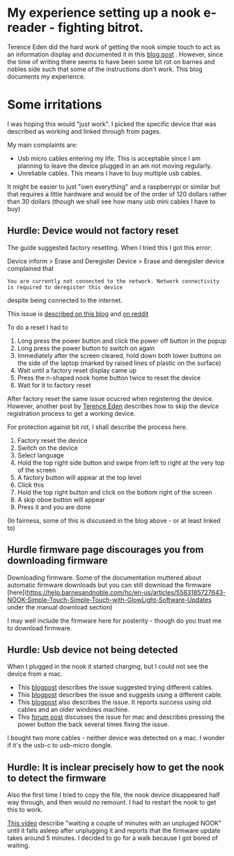 # My experience setting up a nook e-reader - fighting bitrot.

Terence Eden did the hard work of getting the nook simple touch to act as an information display and documented it in this [blog post](https://shkspr.mobi/blog/2020/02/turn-an-old-ereader-into-an-information-screen-nook-str/) .
However, since the time of writing there seems to have been some bit rot on barnes and nobles side such that some of the instructions don't work. This blog documents my experience. 

# Some irritations

I was hoping this would "just work". I picked the specific device that was described as working and linked through from pages. 

My main complaints are:

* Usb micro cables entering my life. This is acceptable since I am planning to leave the device plugged in an am not moving regularly.
* Unreliable cables. This means I have to buy multiple usb cables.

It might be easier to just "own everything" and a raspberrypi or similar but that requires a little hardware and would be of the order of 120 dollars rather than 30 dollars (though we shall see how many usb mini cables I have to buy)

## Hurdle: Device would not factory reset

The guide suggested factory resetting. When I tried this I got this error:

Device inform > Erase and Deregister Device > Erase and deregister device complained that 

```You are currently not connected to the network. Network connectivity is required to deregister this device```

despite being connected to the internet.

This issue is [described on this blog](https://joshuatz.com/posts/2022/nook-simple-touch-factory-reset-bypass-network-error/) and [on reddit](https://www.reddit.com/r/nook/comments/ex61b3/cant_setup_factory_reset_nook_simple_touch/) 

To do a reset I had to

1. Long press the power button and click the power off button in the popup
1. Long press the power button to switch on again
1. Immediately after the screen cleared, hold down both lower buttons on the side of the laptop (marked by raised lines of plastic on the surface)
1. Wait until a factory reset display came up
1. Press the n-shaped nook home button twice to reset the device
1. Wait for it to factory reset

After factory reset the same issue ocucred when registering the device. However, another post by [Terence Eden](https://shkspr.mobi/blog/2013/05/guide-to-using-the-nook-str-glow-without-a-bn-account-pictures/) describes how to skip the device registration process to get a working device. 

For protection against bit rot, I shall describe the process here.

1. Factory reset the device
1. Switch on the device
1. Select language
1. Hold the top right side button and swipe from left to right at the very top of the screen
1. A factory button will appear at the top level
1. Click this
1. Hold the top right button and click on the bottom right of the screen
1. A skip oboe button will appear
1. Press it and you are done

(In fairness, some of this is discussed in the blog above - or at least linked to)

## Hurdle firmware page discourages you from downloading firmware 
Downloading firmware. Some of the documentation muttered about automatic firmware downloads but you can still download the firmware [here](https://help.barnesandnoble.com/hc/en-us/articles/5583185727643-NOOK-Simple-Touch-Simple-Touch-with-GlowLight-Software-Updates under the manual download section)

I may well include the firmware here for posterity - though do you trust me to download firmware.

## Hurdle: Usb device not being detected
When I plugged in the nook it started charging, but I could not see the device from a mac. 

* This [blogpost](https://www.reddit.com/r/nook/comments/kj0lud/nook_first_edition_not_recognized_by_computer/) describes the issue suggested trying different cables.
* This [blogpost](https://www.reddit.com/r/nook/comments/o0x7w5/help_nook_doesnt_show_up_in_devices_but_still/) describes the issue and suggests using a different cable.
* This [blogpost](https://answers.microsoft.com/en-us/windows/forum/all/nook-simple-touch-not-detected-in-usb-port/f5340f3b-85a7-4970-90a5-3b09b9d1d9d2) also describes the issue. It reports success using old cables and an older windows machine.
* This [forum post](https://www.mobileread.com/forums/showthread.php?t=263852) discusses the issue for mac and describes pressing the power button the back several times fixing the issue.

I bought two more cables - neither device was detected on a mac. I wonder if it's the usb-c to usb-micro dongle.

## Hurdle: It is inclear precisely how to get the nook to detect the firmware
Also the first time I tried to copy the file, the nook device disappeared half way through, and then would no remount. I had to restart the nook to get this to work.

[This video](https://www.youtube.com/watch?v=xWaHlCxIpaw) describe "waiting a couple of minutes with an unpluged NOOK" until it falls asleep after unplugging it and reports that the firmware update takes around 5 minutes. I decided to go for a walk because I got bored of waiting.



